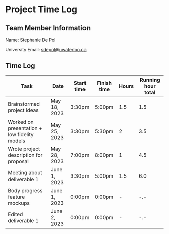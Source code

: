 # Project Time Log

## Team Member Information

Name: Stephanie De Pol

University Email: <sdepol@uwaterloo.ca>

## Time Log

| Task                                           | Date         | Start time | Finish time | Hours | Running hour total |
| ---------------------------------------------- | ------------ | ---------- | ----------- | ----- | ------------------ |
| Brainstormed project ideas                     | May 18, 2023 | 3:30pm     | 5:00pm      | 1.5   | 1.5                |
| Worked on presentation + low fidelity models   | May 25, 2023 | 3:30pm     | 5:30pm      | 2     | 3.5                |
| Wrote project description for proposal         | May 28, 2023 | 7:00pm     | 8:00pm      | 1     | 4.5                |
| Meeting about deliverable 1                    | June 1, 2023 | 3:30pm     | 5:00pm      | 1.5   | 6.0                |
| Body progress feature mockups                  | June 1, 2023 | 0:00pm     | 0:00pm      | -     | -.-                |
| Edited deliverable 1                           | June 2, 2023 | 0:00pm     | 0:00pm      | -     | -.-                |

